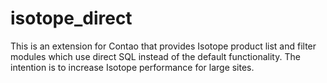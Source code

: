 isotope_direct
==============

This is an extension for Contao that provides Isotope product list and filter modules which use direct SQL instead of the default functionality.  The intention is to increase Isotope performance for large sites.
